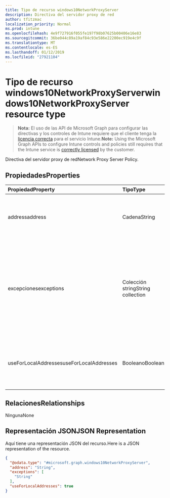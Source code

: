 ```yaml
---
title: Tipo de recurso windows10NetworkProxyServer
description: Directiva del servidor proxy de red
author: tfitzmac
localization_priority: Normal
ms.prod: intune
ms.openlocfilehash: 4e9f727916f055fe197f98b07625b00406e16e83
ms.sourcegitcommit: 36be044c89a19af84c93e586e22200ec919e4c9f
ms.translationtype: MT
ms.contentlocale: es-ES
ms.lasthandoff: 01/12/2019
ms.locfileid: "27921104"
---
```

# <a name="windows10networkproxyserver-resource-type"></a><span data-ttu-id="c363d-103">Tipo de recurso windows10NetworkProxyServer</span><span class="sxs-lookup"><span data-stu-id="c363d-103">windows10NetworkProxyServer resource type</span></span>

> <span data-ttu-id="c363d-104">**Nota:** El uso de las API de Microsoft Graph para configurar las directivas y los controles de Intune requiere que el cliente tenga la [licencia correcta](https://go.microsoft.com/fwlink/?linkid=839381) para el servicio Intune.</span><span class="sxs-lookup"><span data-stu-id="c363d-104">**Note:** Using the Microsoft Graph APIs to configure Intune controls and policies still requires that the Intune service is [correctly licensed](https://go.microsoft.com/fwlink/?linkid=839381) by the customer.</span></span>

<span data-ttu-id="c363d-105">Directiva del servidor proxy de red</span><span class="sxs-lookup"><span data-stu-id="c363d-105">Network Proxy Server Policy.</span></span>
## <a name="properties"></a><span data-ttu-id="c363d-106">Propiedades</span><span class="sxs-lookup"><span data-stu-id="c363d-106">Properties</span></span>
|<span data-ttu-id="c363d-107">Propiedad</span><span class="sxs-lookup"><span data-stu-id="c363d-107">Property</span></span>|<span data-ttu-id="c363d-108">Tipo</span><span class="sxs-lookup"><span data-stu-id="c363d-108">Type</span></span>|<span data-ttu-id="c363d-109">Descripción</span><span class="sxs-lookup"><span data-stu-id="c363d-109">Description</span></span>|
|:---|:---|:---|
|<span data-ttu-id="c363d-110">address</span><span class="sxs-lookup"><span data-stu-id="c363d-110">address</span></span>|<span data-ttu-id="c363d-111">Cadena</span><span class="sxs-lookup"><span data-stu-id="c363d-111">String</span></span>|<span data-ttu-id="c363d-112">Dirección del servidor proxy.</span><span class="sxs-lookup"><span data-stu-id="c363d-112">Address to the proxy server.</span></span> <span data-ttu-id="c363d-113">Especifique una dirección en formato <server>\[":"<port>\]</span><span class="sxs-lookup"><span data-stu-id="c363d-113">Specify an address in the format <server>\[“:”<port>\]</span></span>|
|<span data-ttu-id="c363d-114">excepciones</span><span class="sxs-lookup"><span data-stu-id="c363d-114">exceptions</span></span>|<span data-ttu-id="c363d-115">Colección string</span><span class="sxs-lookup"><span data-stu-id="c363d-115">String collection</span></span>|<span data-ttu-id="c363d-116">Direcciones que el servidor proxy no debe usar.</span><span class="sxs-lookup"><span data-stu-id="c363d-116">Addresses that should not use the proxy server.</span></span> <span data-ttu-id="c363d-117">El sistema no usará el servidor proxy para las direcciones que empiecen por lo que se especifica en este nodo.</span><span class="sxs-lookup"><span data-stu-id="c363d-117">The system will not use the proxy server for addresses beginning with what is specified in this node.</span></span>|
|<span data-ttu-id="c363d-118">useForLocalAddresses</span><span class="sxs-lookup"><span data-stu-id="c363d-118">useForLocalAddresses</span></span>|<span data-ttu-id="c363d-119">Booleano</span><span class="sxs-lookup"><span data-stu-id="c363d-119">Boolean</span></span>|<span data-ttu-id="c363d-120">Especifica si el servidor proxy se debe usar para direcciones locales (intranet).</span><span class="sxs-lookup"><span data-stu-id="c363d-120">Specifies whether the proxy server should be used for local (intranet) addresses.</span></span>|

## <a name="relationships"></a><span data-ttu-id="c363d-121">Relaciones</span><span class="sxs-lookup"><span data-stu-id="c363d-121">Relationships</span></span>
<span data-ttu-id="c363d-122">Ninguna</span><span class="sxs-lookup"><span data-stu-id="c363d-122">None</span></span>
## <a name="json-representation"></a><span data-ttu-id="c363d-123">Representación JSON</span><span class="sxs-lookup"><span data-stu-id="c363d-123">JSON Representation</span></span>
<span data-ttu-id="c363d-124">Aquí tiene una representación JSON del recurso.</span><span class="sxs-lookup"><span data-stu-id="c363d-124">Here is a JSON representation of the resource.</span></span>
<!-- {
  "blockType": "resource",
  "@odata.type": "microsoft.graph.windows10NetworkProxyServer"
}
-->
``` json
{
  "@odata.type": "#microsoft.graph.windows10NetworkProxyServer",
  "address": "String",
  "exceptions": [
    "String"
  ],
  "useForLocalAddresses": true
}
```



